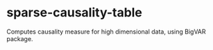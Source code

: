 # sparse-causality-table
Computes causality measure for high dimensional data, using BigVAR package. 
